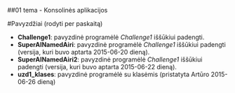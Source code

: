 ﻿##01 tema - Konsolinės aplikacijos

#Pavyzdžiai (rodyti per paskaitą)
- **Challenge1**: pavyzdinė programėlė *Challenge1* iššūkiui padengti.
- **SuperAINamedAiri**: pavyzdinė programėlė *Challenge1* iššūkiui padengti (versija, kuri buvo aptarta 2015-06-20 dieną).
- **SuperAINamedAiri2**: pavyzdinė programėlė *Challenge1* iššūkiui padengti (versija, kuri buvo aptarta 2015-06-22 dieną).
- **uzd1_klases**: pavyzdinė programėlė su klasėmis (pristatyta Artūro 2015-06-26 dieną)